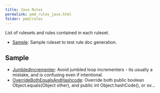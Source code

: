 ```yaml
---
title: Java Rules
permalink: pmd_rules_java.html
folder: pmd/rules
---
```

List of rulesets and rules contained in each ruleset.

*   [Sample](pmd_rules_java_sample.html): Sample ruleset to test rule doc generation.

## Sample
*   [JumbledIncrementer](pmd_rules_java_sample.html#jumbledincrementer): Avoid jumbled loop incrementers - its usually a mistake, and is confusing even if intentional.
*   [OverrideBothEqualsAndHashcode](pmd_rules_java_sample.html#overridebothequalsandhashcode): Override both public boolean Object.equals(Object other), and public int Object.hashCode(), or ov...
